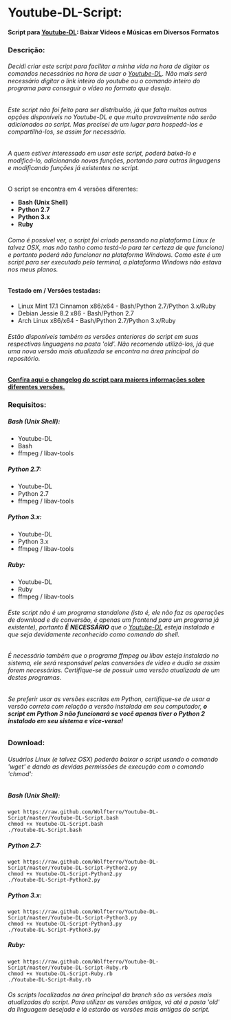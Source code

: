 # Youtube-DL-Script:
#### Script para [Youtube-DL](https://github.com/rg3/youtube-dl/): Baixar Vídeos e Músicas em Diversos Formatos <br />

### Descrição:

###### Decidi criar este script para facilitar a minha vida na hora de digitar os comandos necessários na hora de usar o [Youtube-DL](https://github.com/rg3/youtube-dl/). Não mais será necessário digitar o link inteiro do youtube ou o comando inteiro do programa para conseguir o vídeo no formato que deseja. <br />

###### Este script não foi feito para ser distribuído, já que falta muitas outras opções disponíveis no Youtube-DL e que muito provavelmente não serão adicionados ao script. Mas precisei de um lugar para hospedá-los e compartilhá-los, se assim for necessário.

###### A quem estiver interessado em usar este script, poderá baixá-lo e modificá-lo, adicionando novas funções, portando para outras linguagens e modificando funções já existentes no script.

O script se encontra em 4 versões diferentes:

- **Bash (Unix Shell)** <br />
- **Python 2.7** <br />
- **Python 3.x** <br />
- **Ruby** <br />

###### Como é possível ver, o script foi criado pensando na plataforma Linux (e talvez OSX, mas não tenho como testá-lo para ter certeza de que funciona) e portanto poderá não funcionar na plataforma Windows. Como este é um script para ser executado pelo terminal, a plataforma Windows não estava nos meus planos.

#### Testado em / Versões testadas:
- Linux Mint 17.1 Cinnamon x86/x64 - Bash/Python 2.7/Python 3.x/Ruby<br />
- Debian Jessie 8.2 x86 - Bash/Python 2.7<br />
- Arch Linux x86/x64 - Bash/Python 2.7/Python 3.x/Ruby<br />

###### Estão disponíveis também as versões anteriores do script em suas respectivas linguagens na pasta 'old'. Não recomendo utilizá-los, já que uma nova versão mais atualizada se encontra na área principal do repositório.<br />

#### [Confira aqui o changelog do script para maiores informações sobre diferentes versões.](https://raw.github.com/Wolfterro/Youtube-DL-Script/master/CHANGELOG.txt)<br />

### Requisitos:

##### Bash (Unix Shell):
- Youtube-DL<br />
- Bash<br />
- ffmpeg / libav-tools<br />

##### Python 2.7:
- Youtube-DL<br />
- Python 2.7<br />
- ffmpeg / libav-tools<br />

##### Python 3.x:
- Youtube-DL<br />
- Python 3.x<br />
- ffmpeg / libav-tools<br />

##### Ruby:
- Youtube-DL<br />
- Ruby<br />
- ffmpeg / libav-tools<br />

###### Este script não é um programa standalone (isto é, ele não faz as operações de download e de conversão, é apenas um frontend para um programa já existente), portanto **É NECESSÁRIO** que o [Youtube-DL](https://github.com/rg3/youtube-dl/) esteja instalado e que seja devidamente reconhecido como comando do shell.<br />

###### É necessário também que o programa ffmpeg ou libav esteja instalado no sistema, ele será responsável pelas conversões de vídeo e áudio se assim forem necessárias. Certifique-se de possuir uma versão atualizada de um destes programas.<br />

###### Se preferir usar as versões escritas em Python, certifique-se de usar a versão correta com relação a versão instalada em seu computador, **o script em Python 3 não funcionará se você apenas tiver o Python 2 instalado em seu sistema e vice-versa!**<br />

### Download:

###### Usuários Linux (e talvez OSX) poderão baixar o script usando o comando 'wget' e dando as devidas permissões de execução com o comando 'chmod':

##### Bash (Unix Shell):

    wget https://raw.github.com/Wolfterro/Youtube-DL-Script/master/Youtube-DL-Script.bash
    chmod +x Youtube-DL-Script.bash
    ./Youtube-DL-Script.bash

##### Python 2.7:

    wget https://raw.github.com/Wolfterro/Youtube-DL-Script/master/Youtube-DL-Script-Python2.py
    chmod +x Youtube-DL-Script-Python2.py
    ./Youtube-DL-Script-Python2.py

##### Python 3.x:

    wget https://raw.github.com/Wolfterro/Youtube-DL-Script/master/Youtube-DL-Script-Python3.py
    chmod +x Youtube-DL-Script-Python3.py
    ./Youtube-DL-Script-Python3.py

##### Ruby:

    wget https://raw.github.com/Wolfterro/Youtube-DL-Script/master/Youtube-DL-Script-Ruby.rb
    chmod +x Youtube-DL-Script-Ruby.rb
    ./Youtube-DL-Script-Ruby.rb

###### Os scripts localizados na área principal da branch são as versões mais atualizadas do script. Para utilizar as versões antigas, vá até a pasta 'old' da linguagem desejada e lá estarão as versões mais antigas do script.
